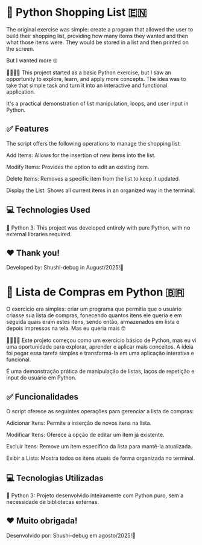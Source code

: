 # 🛒 **Python Shopping List** 🇪🇳
The original exercise was simple: create a program that allowed the user to build their shopping list, providing how many items they wanted and then what those items were. They would be stored in a list and then printed on the screen.

But I wanted more 🤓

🍏🥐🍓🛒
This project started as a basic Python exercise, but I saw an opportunity to explore, learn, and apply more concepts. The idea was to take that simple task and turn it into an interactive and functional application.

It's a practical demonstration of list manipulation, loops, and user input in Python.

## ✅ **Features**
The script offers the following operations to manage the shopping list:

Add Items: Allows for the insertion of new items into the list.

Modify Items: Provides the option to edit an existing item.

Delete Items: Removes a specific item from the list to keep it updated.

Display the List: Shows all current items in an organized way in the terminal.

## 💻 **Technologies Used**
🐍 Python 3: This project was developed entirely with pure Python, with no external libraries required.

## ❤️ **Thank you!**
Developed by: Shushi-debug in August/2025!🍓




 # 🛒 **Lista de Compras em Python** 🇧🇷 
   
O exercício era simples: criar um programa que permitia que o usuário criasse sua lista de compras, fonecendo quantos itens ele queria e em seguida quais eram estes itens, sendo então, armazenados em lista e depois impressos na tela.
Mas eu queria mais 🤓
   
🍏🥐🍓🛒
Este projeto começou como um exercício básico de Python, mas eu vi uma oportunidade para explorar, aprender e aplicar mais conceitos. A ideia foi pegar essa tarefa simples e transformá-la em uma aplicação interativa e funcional.
   
É uma demonstração prática de manipulação de listas, laços de repetição e input do usuário em Python.
   
## ✅ **Funcionalidades**
O script oferece as seguintes operações para gerenciar a lista de compras:

Adicionar Itens: Permite a inserção de novos itens na lista.

Modificar Itens: Oferece a opção de editar um item já existente.

Excluir Itens: Remove um item específico da lista para mantê-la atualizada.

Exibir a Lista: Mostra todos os itens atuais de forma organizada no terminal.
   
 ## 💻 **Tecnologias Utilizadas**
🐍 Python 3: Projeto desenvolvido inteiramente com Python puro, sem a necessidade de bibliotecas externas.

 ## ❤️ **Muito obrigada!**
Desenvolvido por: Shushi-debug em agosto/2025!🍓
